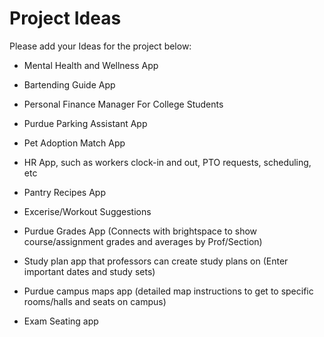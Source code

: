 # Project Ideas

Please add your Ideas for the project below:

* Mental Health and Wellness App
* Bartending Guide App
* Personal Finance Manager For College Students
* Purdue Parking Assistant App

* Pet Adoption Match App
* HR App, such as workers clock-in and out, PTO requests, scheduling, etc
* Pantry Recipes App
* Excerise/Workout Suggestions

* Purdue Grades App (Connects with brightspace to show course/assignment grades and averages by Prof/Section)
* Study plan app that professors can create study plans on (Enter important dates and study sets)
* Purdue campus maps app (detailed map instructions to get to specific rooms/halls and seats on campus)
* Exam Seating app
